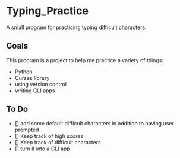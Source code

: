 # Typing_Practice
A small program for practicing typing difficult characters. 

## Goals
This program is a project to help me practice a variety of things: 
- Python
- Curses library
- using version control 
- writing CLI apps 

## To Do
- [] add some default difficult characters in addition to having user prompted 
- [] Keep track of high scores 
- [] Keep track of difficult characters 
- [] turn it into a CLI app
